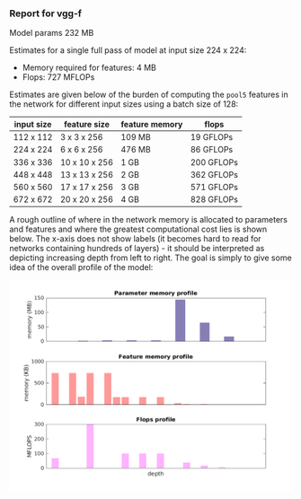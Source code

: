 ### Report for vgg-f
Model params 232 MB 

Estimates for a single full pass of model at input size 224 x 224: 

* Memory required for features: 4 MB 
* Flops: 727 MFLOPs 

Estimates are given below of the burden of computing the `pool5` features in the network for different input sizes using a batch size of 128: 

| input size | feature size | feature memory | flops | 
|------------|--------------|----------------|-------| 
| 112 x 112 | 3 x 3 x 256 | 109 MB | 19 GFLOPs |
| 224 x 224 | 6 x 6 x 256 | 476 MB | 86 GFLOPs |
| 336 x 336 | 10 x 10 x 256 | 1 GB | 200 GFLOPs |
| 448 x 448 | 13 x 13 x 256 | 2 GB | 362 GFLOPs |
| 560 x 560 | 17 x 17 x 256 | 3 GB | 571 GFLOPs |
| 672 x 672 | 20 x 20 x 256 | 4 GB | 828 GFLOPs |

A rough outline of where in the network memory is allocated to parameters and features and where the greatest computational cost lies is shown below.  The x-axis does not show labels (it becomes hard to read for networks containing hundreds of layers) - it should be interpreted as depicting increasing depth from left to right.  The goal is simply to give some idea of the overall profile of the model: 

![vgg-f profile](figs/vgg-f.png)
